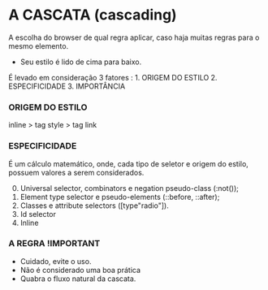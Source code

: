# A CASCATA (cascading)

A escolha do browser de qual regra aplicar, caso haja muitas regras para o mesmo elemento.

* Seu estilo é lido de cima para baixo.

É levado em consideração 3 fatores :
    1. ORIGEM DO ESTILO
    2. ESPECIFICIDADE
    3. IMPORTÂNCIA

### ORIGEM DO ESTILO

inline > tag style > tag link

### ESPECIFICIDADE

É um cálculo matemático, onde, cada tipo de seletor e origem do estilo, possuem valores a serem considerados.

0. Universal selector, combinators e negation pseudo-class (:not());
1. Element type selector e pseudo-elements (::before, ::after);
10. Classes e attribute selectors ([type"radio"]).
100. Id selector
1000. Inline


### A REGRA !IMPORTANT

* Cuidado, evite o uso.
* Não é considerado uma boa prática
* Quabra o fluxo natural da cascata.

